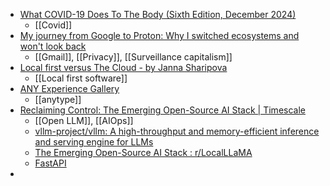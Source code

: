 - [What COVID-19 Does To The Body (Sixth Edition, December 2024)](https://www.panaccindex.info/p/what-covid-19-does-to-the-body-sixth)
	- [[Covid]]
- [My journey from Google to Proton: Why I switched ecosystems and won't look back](https://www.androidpolice.com/my-journey-from-google-to-proton-why-i-switched-ecosystems-and-wont-look-back/)
	- [[Gmail]], [[Privacy]], [[Surveillance capitalism]]
- [Local first versus The Cloud - by Janna Sharipova](https://positivesum.any.org/p/local-first-versus-the-cloud)
	- [[Local first software]]
- [ANY Experience Gallery](https://gallery.any.coop/)
	- [[anytype]]
- [Reclaiming Control: The Emerging Open-Source AI Stack | Timescale](https://www.timescale.com/blog/the-emerging-open-source-ai-stack)
	- [[Open LLM]], [[AIOps]]
	- [vllm-project/vllm: A high-throughput and memory-efficient inference and serving engine for LLMs](https://github.com/vllm-project/vllm)
	- [The Emerging Open-Source AI Stack : r/LocalLLaMA](https://www.reddit.com/r/LocalLLaMA/comments/1hfojc1/the_emerging_opensource_ai_stack/)
	- [FastAPI](https://fastapi.tiangolo.com/)
-